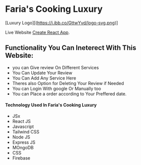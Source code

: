 # Faria's Cooking Luxury

 [Luxury Logo][(https://i.ibb.co/GttwYvd/logo-svg.png)]

Live Website [Create React App](https://github.com/facebook/create-react-app).

## Functionality You Can Ineterect With This Website:
- you can Give review On Different Services
- You Can Update Your Review
- You Can Add Any Service Here
- Theres also Option for Deleting Your Review if Needed
- You can Login With google Or Manually too
- You can Place a order according to Your Preffered date.


#### Technology Used In Faria's Cooking Luxury
- JSx
- React JS
- Javascript
- Tailwind CSS
- Node JS
- Express JS
- MOngoDB
- CSS
- Firebase



